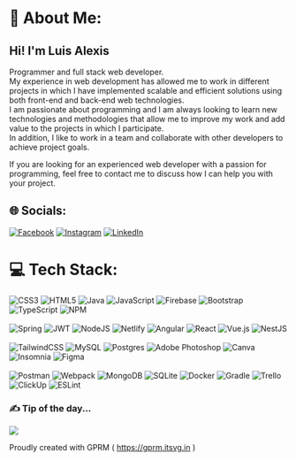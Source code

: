 # 💫 About Me:
## Hi! I'm Luis Alexis<br>
Programmer and full stack web developer.<br>
My experience in web development has allowed me to work in different projects in which I have implemented scalable and efficient solutions using both front-end and back-end web technologies.<br>
I am passionate about programming and I am always looking to learn new technologies and methodologies that allow me to improve my work and add value to the projects in which I participate.<br>
In addition, I like to work in a team and collaborate with other developers to achieve project goals.

If you are looking for an experienced web developer with a passion for programming, feel free to contact me to discuss how I can help you with your project.

## 🌐 Socials:
[![Facebook](https://img.shields.io/badge/Facebook-%231877F2.svg?logo=Facebook&logoColor=white)](https://facebook.com/luisalexis1990) [![Instagram](https://img.shields.io/badge/Instagram-%23E4405F.svg?logo=Instagram&logoColor=white)](https://instagram.com/luis_alexis73/) [![LinkedIn](https://img.shields.io/badge/LinkedIn-%230077B5.svg?logo=linkedin&logoColor=white)](https://www.linkedin.com/in/luis-alexis-galarza) 

# 💻 Tech Stack:
![CSS3](https://img.shields.io/badge/CSS3-%231572B6.svg?style=plastic&logo=css3&logoColor=white) ![HTML5](https://img.shields.io/badge/HTML5-%23E34F26.svg?style=plastic&logo=html5&logoColor=white) ![Java](https://img.shields.io/badge/JAVA-%23ED8B00.svg?style=plastic&logo=java&logoColor=white) ![JavaScript](https://img.shields.io/badge/JAVASCRIPT-%23323330.svg?style=plastic&logo=javascript&logoColor=%23F7DF1E) ![Firebase](https://img.shields.io/badge/firebase-%23039BE5.svg?style=plastic&logo=firebase) ![Bootstrap](https://img.shields.io/badge/bootstrap-%23563D7C.svg?style=plastic&logo=bootstrap&logoColor=white) ![TypeScript](https://img.shields.io/badge/TYPESCRIPT-%23007ACC.svg?style=flat&logo=typescript&logoColor=white) ![NPM](https://img.shields.io/badge/NPM-%23000000.svg?style=plastic&logo=npm&logoColor=white)<br> <br> ![Spring](https://img.shields.io/badge/Spring-%236DB33F.svg?style=flat&logo=spring&logoColor=white) ![JWT](https://img.shields.io/badge/JWT-black?style=plastic&logo=JSON%20web%20tokens) ![NodeJS](https://img.shields.io/badge/Node.js-6DA55F?style=plastic&logo=node.js&logoColor=white) ![Netlify](https://img.shields.io/badge/netlify-%23000000.svg?style=flat&logo=netlify&logoColor=#00C7B7) ![Angular](https://img.shields.io/badge/angular-%23DD0031.svg?style=flat&logo=angular&logoColor=white) ![React](https://img.shields.io/badge/REACTjs-%2320232a.svg?style=plastic&logo=react&logoColor=%2361DAFB) ![Vue.js](https://img.shields.io/badge/VUEjs-%2335495e.svg?style=plastic&logo=vuedotjs&logoColor=%234FC08D) ![NestJS](https://img.shields.io/badge/Nestjs-%23E0234E.svg?style=flat&logo=nestjs&logoColor=white)<br> <br> ![TailwindCSS](https://img.shields.io/badge/Tailwindcss-%2338B2AC.svg?style=plastic&logo=tailwind-css&logoColor=white) ![MySQL](https://img.shields.io/badge/MySql-%2300f.svg?style=plastic&logo=mysql&logoColor=white) ![Postgres](https://img.shields.io/badge/PostgreSql-%23316192.svg?style=plastic&logo=postgresql&logoColor=white) ![Adobe Photoshop](https://img.shields.io/badge/adobephotoshop-%2331A8FF.svg?style=flat&logo=adobephotoshop&logoColor=white) ![Canva](https://img.shields.io/badge/Canva-%2300C4CC.svg?style=plastic&logo=Canva&logoColor=white) ![Insomnia](https://img.shields.io/badge/Insomnia-black?style=flat&logo=insomnia&logoColor=5849BE) ![Figma](https://img.shields.io/badge/figma-%23F24E1E.svg?style=plastic&logo=figma&logoColor=white)<br> <br> ![Postman](https://img.shields.io/badge/Postman-FF6C37?style=plastic&logo=postman&logoColor=white) ![Webpack](https://img.shields.io/badge/webpack-%238DD6F9.svg?style=flat&logo=webpack&logoColor=black) ![MongoDB](https://img.shields.io/badge/MongoDB-%234ea94b.svg?style=flat&logo=mongodb&logoColor=white) ![SQLite](https://img.shields.io/badge/SqLite-%2307405e.svg?style=flat&logo=sqlite&logoColor=white) ![Docker](https://img.shields.io/badge/docker-%230db7ed.svg?style=plastic&logo=docker&logoColor=white) ![Gradle](https://img.shields.io/badge/Gradle-02303A.svg?style=plastic&logo=Gradle&logoColor=white) ![Trello](https://img.shields.io/badge/Trello-%23026AA7.svg?style=plastic&logo=Trello&logoColor=white) ![ClickUp](https://img.shields.io/badge/ClickUp-%23026AA7.svg?style=plastic&logo=ClickUp&logoColor=white) ![ESLint](https://img.shields.io/badge/ESLint-4B3263?style=flat&logo=eslint&logoColor=white)

### ✍️ Tip of the day...
![](https://quotes-github-readme.vercel.app/api?type=horizontal&theme=tokyonight)

Proudly created with GPRM ( https://gprm.itsvg.in )
